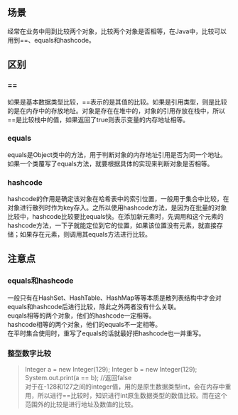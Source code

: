 ## 场景
经常在业务中用到比较两个对象，比较两个对象是否相等，在Java中，比较可以用到==、equals和hashcode。  

## 区别
### ==
如果是基本数据类型比较，==表示的是其值的比较。如果是引用类型，则是比较的是在内存中的存放地址。对象是存在在堆中的，对象的引用存放在栈中，所以==是比较栈中的值，如果返回了true则表示变量的内存地址相等。

### equals
equals是Object类中的方法，用于判断对象的内存地址引用是否为同一个地址。如果一个类覆写了equals方法，就要根据具体的实现来判断对象是否相等。

### hashcode
hashcode的作用是确定该对象在哈希表中的索引位置，一般用于集合中比较，在对象进行散列时作为key存入。之所以使用hashcode方法，是因为在批量的对象比较中，hashcode比较要比equals快。在添加新元素时，先调用和这个元素的hashcode方法，一下子就能定位到它的位置，如果该位置没有元素，就直接存储；如果存在元素，则调用其equals方法进行比较。

## 注意点
### equals和hashcode
一般只有在HashSet、HashTable、HashMap等等本质是散列表结构中才会对equals和hashcode后进行比较，除此之外两者没有什么关联。  
euqals相等的两个对象，他们的hashcode一定相等。  
hashcode相等的两个对象，他们的equals不一定相等。  
在平时集合使用时，重写了equals的话就最好把hashcode也一并重写。

### 整型数字比较
>Integer a = new Integer(129);
>Integer b = new Integer(129);
>System.out.print(a == b); //返回false  
对于在-128和127之间的integer值，用的是原生数据类型int，会在内存中重用，所以进行==比较时，知识进行int原生数据类型的数值比较。而在这个范围外的比较是进行地址及数值的比较。